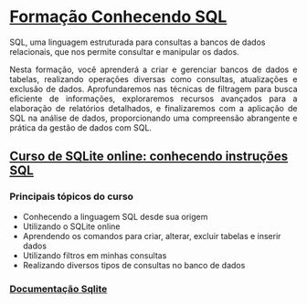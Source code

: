 # [Formação Conhecendo SQL](https://cursos.alura.com.br/formacao-conhecendo-sql)

SQL, uma linguagem estruturada para consultas a bancos de dados relacionais, que nos permite consultar e manipular os dados.

<div style="text-align: justify;">
    Nesta formação, você aprenderá a criar e gerenciar bancos de dados e tabelas, realizando operações diversas como consultas, atualizações e exclusão de dados. Aprofundaremos nas técnicas de filtragem para busca eficiente de informações, exploraremos recursos avançados para a elaboração de relatórios detalhados, e finalizaremos com a aplicação de SQL na análise de dados, proporcionando uma compreensão abrangente e prática da gestão de dados com SQL.
</div>

## [Curso de SQLite online: conhecendo instruções SQL](https://cursos.alura.com.br/course/sqlite-online-conhecendo-instrucoes-sql)

### **Principais tópicos do curso**

- Conhecendo a linguagem SQL desde sua origem
- Utilizando o SQLite online
- Aprendendo os comandos para criar, alterar, excluir tabelas e inserir dados
- Utilizando filtros em minhas consultas
- Realizando diversos tipos de consultas no banco de dados

### [Documentação Sqlite](https://www.sqlite.org/docs.html)
